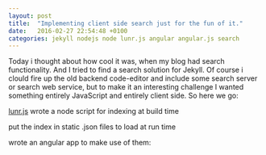 ```yaml
---
layout: post
title:  "Implementing client side search just for the fun of it."
date:   2016-02-27 22:54:48 +0100
categories: jekyll nodejs node lunr.js angular angular.js search
---
```

Today i thought about how cool it was, when my blog had search functionality. And I tried to find a search solution 
for Jekyll. Of course i clould fire up the old backend code-editor and include some search server or search web service,
but to make it an interesting challenge I wanted something entirely JavaScript and entirely client side. So here we go:

[lunr.js](http://lunrjs.com/)
wrote a node script for indexing at build time

put the index in static .json files to load at run time

wrote an angular app to make use of them: